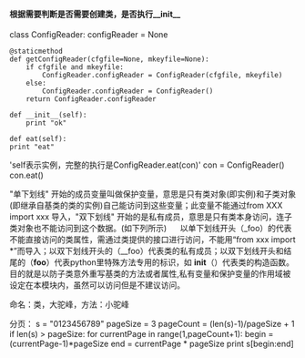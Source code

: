 #### 根据需要判断是否需要创建类，是否执行__init__
class ConfigReader:
    configReader = None

    @staticmethod
    def getConfigReader(cfgfile=None, mkeyfile=None):
        if cfgfile and mkeyfile:
            ConfigReader.configReader = ConfigReader(cfgfile, mkeyfile)
        else:
            ConfigReader.configReader = ConfigReader()
        return ConfigReader.configReader
    
    def __init__(self):
        print "ok"
    
    def eat(self):
    print "eat"

'self表示实例，完整的执行是ConfigReader.eat(con)'
con = ConfigReader()
con.eat()

 "单下划线" 开始的成员变量叫做保护变量，意思是只有类对象(即实例)和子类对象(即继承自基类的类的实例)自己能访问到这些变量；此变量不能通过from XXX import xxx 导入，"双下划线" 开始的是私有成员，意思是只有类本身访问，连子类对象也不能访问到这个数据。(如下列所示)
     以单下划线开头（_foo）的代表不能直接访问的类属性，需通过类提供的接口进行访问，不能用“from xxx import *”而导入；以双下划线开头的（__foo）代表类的私有成员；以双下划线开头和结尾的（__foo__）代表python里特殊方法专用的标识，如 __init__（）代表类的构造函数。目的就是以防子类意外重写基类的方法或者属性,私有变量和保护变量的作用域被设定在本模块内，虽然可以访问但是不建议访问。

命名：类，大驼峰，方法：小驼峰

分页：
s = "0123456789"
pageSize = 3
pageCount = (len(s)-1)/pageSize + 1
if len(s) > pageSize:
    for currentPage in range(1,pageCount+1):
        begin = (currentPage-1)*pageSize
        end = currentPage * pageSize
        print s[begin:end]
